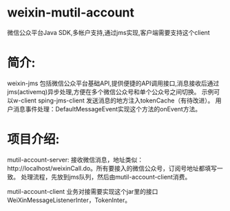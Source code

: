 weixin-mutil-account
==============

微信公众平台Java SDK,多帐户支持,通过jms实现,客户端需要支持这个client


简介:
==============
weixin-jms 包括微信公众平台基础API,提供便捷的API调用接口,消息接收后通过jms(activemq)异步处理,方便在多个微信公众号和单个公众号之间切换。
示例可以w-client sping-jms-client 
<bean id="messageEventInter" class="cn.nahan.cd.weixin.client.DefaultMessageEvent">
		<property name="tokenCache" ref="tokenCache" />
	</bean>
    <!-- 根据微信公众号获取token，token会缓存起来 ,超时后自动获取新的token-->
	<bean id="tokenInter" class="cn.nahan.cd.weixin.client.DefaultToken">
		<property name="tokenRequest" ref="tokenRequest" />
	</bean>
	<bean id="tokenRequest" class="cn.nahan.cd.weixin.bean.TokenRequest">
		<property name="weiXinName" value="weiXinName" />
		<property name="appId" value="appId" />
		<property name="appSecret" value="appSecret" />
	</bean>
发送消息的地方注入tokenCache（有待改进）。
用户消息事件处理：DefaultMessageEvent实现这个方法的onEvent方法。

项目介绍:
==============
mutil-account-server:
接收微信消息，地址类似：http://localhost/weixinCall.do。所有要接入的微信公众号，订阅号地址都填写一致。
处理流程，先放到jms队列，然后由mutil-account-client消费。

mutil-account-client
业务对接需要实现这个jar里的接口WeiXinMessageListenerInter，TokenInter。


